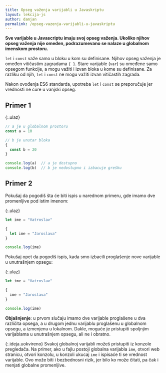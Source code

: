 ```yaml
---
title: Opseg važenja varijabli u Javaskriptu
layout: lekcija-js
author: damjan
permalink: /opseg-vazenja-varijabli-u-javaskriptu
---
```


**Sve varijable u Javascriptu imaju svoj opseg važenja. Ukoliko njihov opseg važenja nije omeđen, podrazumevano se nalaze u globalnom imenskom prostoru.**

`let` i `const` važe samo u bloku u kom su definisane. Njihov opseg važenja je omeđen vitičastim zagradama `{ }`. Stare varijable (`var`) su omeđene samo opsegom funkcije, a mogu važiti i izvan bloka u kome su definisane. Za razliku od njih, `let` i `const` ne mogu važiti izvan vitičastih zagrada. 

Nakon ovođenja ES6 standarda, upotreba `let` i `const` se preporučuje jer vrednosti ne cure u vanjski opseg.

## Primer 1

{:.ulaz}
```js
// a je u globalnom prostoru
const a = 10

// b je unutar bloka
{
  const b = 20
}

console.log(a)  // a je dostupno
console.log(b)  // b je nedostupno i izbacuje grešku
```

## Primer 2

Pokušaj da pogodiš šta će biti ispis u narednom primeru, gde imamo dve promenljive pod istim imenom:

{:.ulaz}
```js
let ime = "Vatroslav"

{
  let ime = "Jaroslava"
}

console.log(ime)
```

Pokušaj opet da pogodiš ispis, kada smo izbacili proglašenje nove varijable u unutrašnjem opsegu:

{:.ulaz}
```js
let ime = "Vatroslav"

{
  ime = "Jaroslava"
}

console.log(ime)
```

**Objašnjenje**: u prvom slučaju imamo dve varijable proglašene u dva različita opsega, a u drugom jednu varijablu proglašenu u globalnom opsegu, a izmenjenu u lokalnom. Dakle, moguće je pristupiti spoljnjim varijablama u unutrašnjem opsegu, ali ne i obratno.

{:.ideja.uokvireno}
Svakoj globalnoj varijabli možeš pristupiti iz konzole pregledača. Na primer, ako u fajlu postoji globalna varijabla `ime`, otvori web stranicu, otvori konzolu, u konzoli ukucaj `ime` i ispisaće ti se vrednost varijable. Ovo može biti i bezbednosni rizik, jer bilo ko može čitati, pa čak i menjati globalne promenljive.
